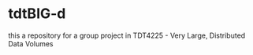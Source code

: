 # tdtBIG-d

this a repository for a group project in TDT4225 - Very Large, Distributed Data Volumes
